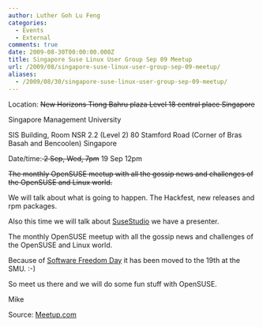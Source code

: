 ```yaml
---
author: Luther Goh Lu Feng
categories:
  - Events
  - External
comments: true
date: 2009-08-30T00:00:00.000Z
title: Singapore Suse Linux User Group Sep 09 Meetup
url: /2009/08/singapore-suse-linux-user-group-sep-09-meetup/
aliases:
  - /2009/08/30/singapore-suse-linux-user-group-sep-09-meetup/
---
```


Location:
<del datetime="2009-09-02T05:40:59+00:00">New Horizons
Tiong Bahru plaza
Level 18 central place
Singapore </del>

Singapore Management University

SIS Building,
Room NSR 2.2 (Level 2)
80 Stamford Road (Corner of Bras Basah and Bencoolen)
Singapore

Date/time:<del datetime="2009-09-02T05:40:59+00:00"> 2 Sep, Wed, 7pm</del> 19 Sep 12pm

<del datetime="2009-09-02T05:40:59+00:00">The monthly OpenSUSE meetup with all the gossip news and challenges of the OpenSUSE and Linux world.

We will talk about what is going to happen. The Hackfest, new releases and rpm packages.

Also this time we will talk about <a href="http://susestudio.com/">SuseStudio</a> we have a presenter.</del>

The monthly OpenSUSE meetup with all the gossip news and challenges of the OpenSUSE and Linux world.

Because of <a href="http://sfds.foss-alliance.sg/">Software Freedom Day</a> it has been moved to the 19th at the SMU. :-)

So meet us there and we will do some fun stuff with OpenSUSE.

Mike

Source: <a href="http://www.meetup.com/Singapore-Suse-Linux-User-Group/calendar/11040613/">Meetup.com</a>
